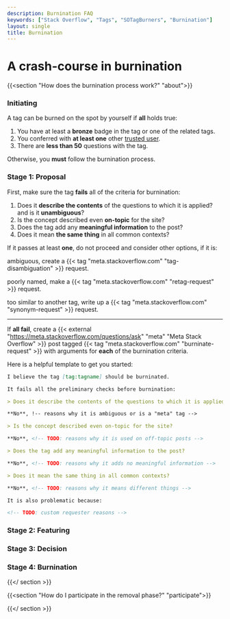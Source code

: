 ```yaml
---
description: Burnination FAQ
keywords: ["Stack Overflow", "Tags", "SOTagBurners", "Burnination"]
layout: single
title: Burnination
---
```


# A crash-course in burnination

{{<section "How does the burnination process work?" "about">}}

### Initiating

A tag can be burned on the spot by yourself if **all** holds true:

1. You have at least a **bronze** badge in the tag or one of the related tags.
2. You conferred with **at least one** other [trusted user](https://stackoverflow.com/help/privileges/trusted-user).
3. There are **less than 50** questions with the tag.

Otherwise, you **must** follow the burnination process.

### Stage 1: Proposal

First, make sure the tag **fails** all of the criteria for burnination:

1. Does it **describe the contents** of the questions to which it is applied? and is it **unambiguous**?
2. Is the concept described even **on-topic** for the site?
3. Does the tag add any **meaningful information** to the post?
4. Does it mean **the same thing** in all common contexts?

If it passes at least **one**, do not proceed and consider other options, if it is:

ambiguous, create a {{< tag "meta.stackoverflow.com" "tag-disambiguation" >}} request.

poorly named, make a {{< tag "meta.stackoverflow.com" "retag-request" >}} request.

too similar to another tag, write up a {{< tag "meta.stackoverflow.com" "synonym-request" >}} request.

----

If **all fail**, create a {{< external "https://meta.stackoverflow.com/questions/ask" "meta" "Meta Stack Overflow" >}} post tagged {{< tag "meta.stackoverflow.com" "burninate-request" >}} with arguments for **each** of the burnination criteria.

Here is a helpful template to get you started:

```md
I believe the tag [tag:tagname] should be burninated.

It fails all the preliminary checks before burnination:

> Does it describe the contents of the questions to which it is applied? and is it unambiguous?

**No**, !-- reasons why it is ambiguous or is a "meta" tag -->

> Is the concept described even on-topic for the site?

**No**, <!-- TODO: reasons why it is used on off-topic posts -->

> Does the tag add any meaningful information to the post?

**No**, <!-- TODO: reasons why it adds no meaningful information -->

> Does it mean the same thing in all common contexts?

**No**, <!-- TODO: reasons why it means different things -->

It is also problematic because:

<!-- TODO: custom requester reasons -->
```

### Stage 2: Featuring

### Stage 3: Decision

### Stage 4: Burnination

{{</ section >}}

{{<section "How do I participate in the removal phase?" "participate">}}

{{</ section >}}
